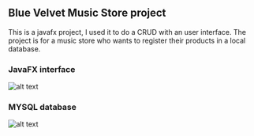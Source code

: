 ## Blue Velvet Music Store project
This is a javafx project, I used it to do a CRUD with an user interface.
The project is for a music store who wants to register their products in a local database.

### JavaFX interface
![alt text](image.png)

### MYSQL database
![alt text](image-1.png)
